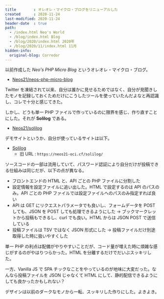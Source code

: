 ```yaml
---
title        : オレオレ・マイクロ・ブログをリニューアルした
created      : 2020-11-24
last-modified: 2020-11-24
header-date  : true
path:
  - /index.html Neo's World
  - /blog/index.html Blog
  - /blog/2020/index.html 2020年
  - /blog/2020/11/index.html 11月
hidden-info:
  original-blog: Corredor
---
```


以前作成した *Neo's PHP Micro Blog* というオレオレ・マイクロ・ブログ。

- [Neos21/neos-php-micro-blog](https://github.com/Neos21/neos-php-micro-blog)

Twitter を凍結されて以来、自分は誰かに見せるためではなく、自分が見聞きしたモノを記録しておくためだけにこうしたツールを使っていたんだよなと再認識し、コレで十分と感じてきた。

しかし、どうも単一 PHP ファイルで作っているのに限界を感じ、作り直すことにした。それが **Solilog** である。

- [Neos21/solilog](https://github.com/Neos21/solilog)

デモサイトというか、自分が使っているサイトは以下。

- [Solilog](https://app.neos21.net/solilog)
  - 旧 URL : `https://neos21-oci.cf/solilog/`

ソースコードの一部は流用していて、パスワード認証により自分だけが投稿できる仕組みは同じだが、以下の点が異なる。

- フロントエンドの HTML と、API ごとの PHP ファイルに分割した
- 設定情報を設定ファイルに追い出した。HTML で設定するのは API のパスのみ。API ごとの PHP ファイルでは設定ファイルへのパスのみ指定すれば良い
- API は GET にリクエストパラメータでも良いし、フォームデータを POST しても、JSON を POST しても処理できるようにした → ブックマークレットから投稿もできるし、curl でも良い。HTML からは JSON POST で送信している
- 投稿ファイルは TSV ではなく JSON 形式にした → 投稿ファイルだけ別途取得した時に扱いやすくした

単一 PHP の利点は配備がやりやすいことだが、コード量が増えた時に煩雑な感じがするのがやはりつらかった。HTML を分離するだけでだいぶスッキリした。

一方、Vanilla JS で SPA チックなことをやっているのが地味に大変だった。なんなら投稿ファイルを JSON じゃなくて HTML にして、静的配信できるようにしても良かったかもしれない？

デザインは以前のダークなモノから一転、スッキリした作りにした。よきよき。
